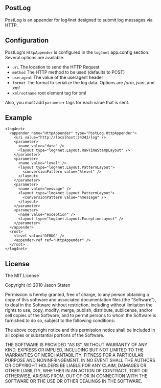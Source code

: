 PostLog
---

PostLog is an appender for log4net designed to submit log messages via HTTP.

Configuration
---

PostLog's `HttpAppender` is configured in the `log4net` app.config section.
Several options are available.

- `uri` The location to send the HTTP Request
- `method` The HTTP method to be used (defaults to POST)
- `useragent` The value of the useragent header
- `format` The format to serialize the log data. Options are *form*, *json*, and *xml*
- `xmlrootname` root element tag for xml

Also, you must add `parameter` tags for each value that is sent.

Example
---

    <log4net>
      <appender name="HttpAppender" type="PostLog.HttpAppender">
        <uri value="http://localhost:34343/log" />
        <parameter>
          <name value="date" />
          <layout type="log4net.Layout.RawTimeStampLayout" />
        </parameter>
        <parameter>
          <name value="level" />
          <layout type="log4net.Layout.PatternLayout">
            <conversionPattern value="%level" />
          </layout>
        </parameter>
        <parameter>
          <name value="message" />
          <layout type="log4net.Layout.PatternLayout">
            <conversionPattern value="%message" />
          </layout>
        </parameter>
        <parameter>
          <name value="exception" />
          <layout type="log4net.Layout.ExceptionLayout" />
        </parameter>
      </appender>
      <root>
        <level value="DEBUG" />
        <appender-ref ref="HttpAppender" />
      </root>
    </log4net>
  </configuration>

License
---

The MIT License

Copyright (c) 2010 Jason Staten

Permission is hereby granted, free of charge, to any person obtaining a copy
of this software and associated documentation files (the "Software"), to deal
in the Software without restriction, including without limitation the rights
to use, copy, modify, merge, publish, distribute, sublicense, and/or sell
copies of the Software, and to permit persons to whom the Software is
furnished to do so, subject to the following conditions:

The above copyright notice and this permission notice shall be included in
all copies or substantial portions of the Software.

THE SOFTWARE IS PROVIDED "AS IS", WITHOUT WARRANTY OF ANY KIND, EXPRESS OR
IMPLIED, INCLUDING BUT NOT LIMITED TO THE WARRANTIES OF MERCHANTABILITY,
FITNESS FOR A PARTICULAR PURPOSE AND NONINFRINGEMENT. IN NO EVENT SHALL THE
AUTHORS OR COPYRIGHT HOLDERS BE LIABLE FOR ANY CLAIM, DAMAGES OR OTHER
LIABILITY, WHETHER IN AN ACTION OF CONTRACT, TORT OR OTHERWISE, ARISING FROM,
OUT OF OR IN CONNECTION WITH THE SOFTWARE OR THE USE OR OTHER DEALINGS IN
THE SOFTWARE.



[nugget]: http://nugget.codeplex.com/ 
